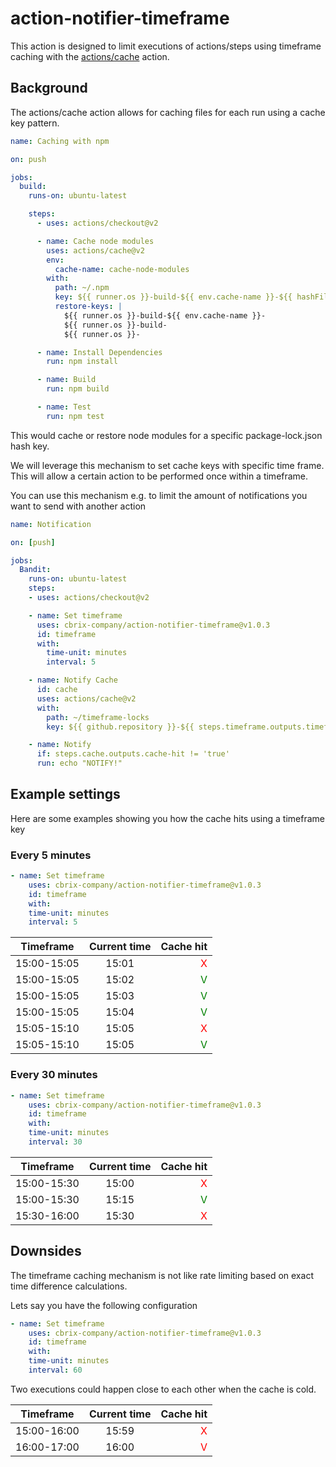 # action-notifier-timeframe

This action is designed to limit executions of actions/steps using timeframe caching with the [actions/cache](https://github.com/actions/cache) action.

## Background

The actions/cache action allows for caching files for each run using a cache key pattern.

```yaml
name: Caching with npm

on: push

jobs:
  build:
    runs-on: ubuntu-latest

    steps:
      - uses: actions/checkout@v2

      - name: Cache node modules
        uses: actions/cache@v2
        env:
          cache-name: cache-node-modules
        with:
          path: ~/.npm
          key: ${{ runner.os }}-build-${{ env.cache-name }}-${{ hashFiles('**/package-lock.json') }}
          restore-keys: |
            ${{ runner.os }}-build-${{ env.cache-name }}-
            ${{ runner.os }}-build-
            ${{ runner.os }}-

      - name: Install Dependencies
        run: npm install

      - name: Build
        run: npm build

      - name: Test
        run: npm test
```

This would cache or restore node modules for a specific package-lock.json hash key.

We will leverage this mechanism to set cache keys with specific time frame. This will allow a certain action to be performed once within a timeframe.

You can use this mechanism e.g. to limit the amount of notifications you want to send with another action

```yaml
name: Notification

on: [push]

jobs:
  Bandit:
    runs-on: ubuntu-latest
    steps:
    - uses: actions/checkout@v2

    - name: Set timeframe
      uses: cbrix-company/action-notifier-timeframe@v1.0.3
      id: timeframe
      with:
        time-unit: minutes
        interval: 5

    - name: Notify Cache
      id: cache
      uses: actions/cache@v2
      with:
        path: ~/timeframe-locks
        key: ${{ github.repository }}-${{ steps.timeframe.outputs.timeframe }}

    - name: Notify
      if: steps.cache.outputs.cache-hit != 'true'
      run: echo "NOTIFY!"
```

## Example settings

Here are some examples showing you how the cache hits using a timeframe key

### Every 5 minutes

```yaml
- name: Set timeframe
    uses: cbrix-company/action-notifier-timeframe@v1.0.3
    id: timeframe
    with:
    time-unit: minutes
    interval: 5
```

| Timeframe     | Current time  | Cache hit  |
| ------------- |:-------------:| -----:|
| 15:00-15:05   | 15:01         | <span style="color:red">X</span>     |
| 15:00-15:05   | 15:02         | <span style="color:green">V</span>     |
| 15:00-15:05   | 15:03         | <span style="color:green">V</span>     |
| 15:00-15:05   | 15:04         | <span style="color:green">V</span>     |
| 15:05-15:10   | 15:05         | <span style="color:red">X</span>     |
| 15:05-15:10   | 15:05         | <span style="color:green">V</span> |

### Every 30 minutes

```yaml
- name: Set timeframe
    uses: cbrix-company/action-notifier-timeframe@v1.0.3
    id: timeframe
    with:
    time-unit: minutes
    interval: 30
```

| Timeframe     | Current time  | Cache hit  |
| ------------- |:-------------:| -----:|
| 15:00-15:30   | 15:00         | <span style="color:red">X</span>     |
| 15:00-15:30   | 15:15         | <span style="color:green">V</span>     |
| 15:30-16:00   | 15:30         | <span style="color:red">X</span>     |


## Downsides

The timeframe caching mechanism is not like rate limiting based on exact time difference calculations.

Lets say you have the following configuration

```yaml
- name: Set timeframe
    uses: cbrix-company/action-notifier-timeframe@v1.0.3
    id: timeframe
    with:
    time-unit: minutes
    interval: 60
```

Two executions could happen close to each other when the cache is cold.

| Timeframe     | Current time  | Cache hit  |
| ------------- |:-------------:| -----:|
| 15:00-16:00   | 15:59         | <span style="color:red">X</span>     |
| 16:00-17:00   | 16:00         | <span style="color:red">V</span>     |
